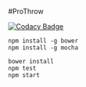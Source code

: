#ProThrow

[![Codacy Badge](https://api.codacy.com/project/badge/Grade/66df9dd8d9cd44f397641c9d26d2bd60)](https://www.codacy.com/app/wookoouk/proThrow?utm_source=github.com&amp;utm_medium=referral&amp;utm_content=TeamMacLean/proThrow&amp;utm_campaign=Badge_Grade)

```
npm install -g bower
npm install -g mocha
```


```
bower install
npm test
npm start
```